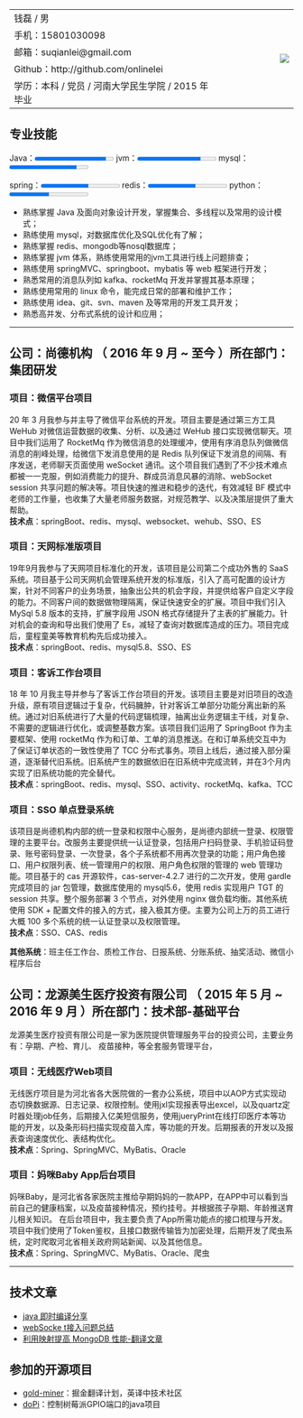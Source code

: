 

<div align="left">
	<table rules=none frame=void>
    <tr>
        <td align = "left" >钱磊 / 男 </td>
        <td align = "right" style="width:120px;"  rowspan = "6"><img src="https://gitee.com/suqianlei/Pic-Go-Repository/raw/master/img/20200924141821.jpeg" align="cneter" /></td>
    </tr>
    <tr>
        <td align = "left">手机：15801030098 </td>
    </tr>
    <tr>
        <td align = "left">邮箱：suqianlei@gmail.com </td>
    </tr>
    <!--
    <tr>
        <td align = "left">博客：http://suroot.win </td>
    </tr>
    -->
    <tr>
        <td align = "left">Github：http://github.com/onlinelei  </td>
    </tr>
    <tr>
        <td align = "left">学历：本科 / 党员 / 河南大学民生学院 / 2015 年毕业 </td>
    </tr>
	</table>
</div>

## 专业技能
<p>
  Java：<progress value="90" max="100"></progress>
  jvm：<progress value="80" max="100"></progress>
  mysql：<progress value="85" max="100"></progress>
</p>
<p>
  spring：<progress value="60" max="100"></progress>
  redis：<progress value="60" max="100"></progress>
  python：<progress value="50" max="100"></progress>
</p> 

- 熟练掌握 Java 及面向对象设计开发，掌握集合、多线程以及常用的设计模式；
- 熟练使用 mysql，对数据库优化及SQL优化有了解；
- 熟练掌握 redis、mongodb等nosql数据库；
- 熟练掌握 jvm 体系，熟练使用常用的jvm工具进行线上问题排查；
- 熟练使用 springMVC、springboot、mybatis 等 web 框架进行开发；
- 熟悉常用的消息队列如 kafka、rocketMq 开发并掌握其基本原理；
- 熟练使用常用的 linux 命令，能完成日常的部署和维护工作；
- 熟练使用 idea、git、svn、maven 及等常用的开发工具开发；
- 熟悉高并发、分布式系统的设计和应用；

---
## 公司：尚德机构 （ 2016 年 9 月 ~ 至今 ）所在部门：集团研发

### 项目：微信平台项目 
20 年 3 月我参与并主导了微信平台系统的开发。项目主要是通过第三方工具 WeHub 对微信运营数据的收集、分析、以及通过 WeHub 接口实现微信聊天。项目中我们运用了 RocketMq 作为微信消息的处理缓冲，使用有序消息队列做微信消息的削峰处理，给微信下发消息使用的是 Redis 队列保证下发消息的间隔、有序发送，老师聊天页面使用 weSocket 通讯。这个项目我们遇到了不少技术难点都被一一克服，例如消费能力的提升、群成员消息风暴的消除、webSocket session 共享问题的解决等。项目快速的推进和稳步的迭代，有效减轻 BF 模式中老师的工作量，也收集了大量老师服务数据，对规范教学、以及决策层提供了重大帮助。  
**技术点**：springBoot、redis、mysql、websocket、wehub、SSO、ES

### 项目：天网标准版项目 
19年9月我参与了天网项目标准化的开发，该项目是公司第二个成功外售的 SaaS 系统。项目基于公司天网机会管理系统开发的标准版，引入了高可配置的设计方案，针对不同客户的业务场景，抽象出公共的机会字段，并提供给客户自定义字段的能力。不同客户间的数据做物理隔离，保证快速安全的扩展。项目中我们引入 MySql 5.8 版本的支持，扩展字段用 JSON 格式存储提升了主表的扩展能力。针对机会的查询和导出我们使用了 Es，减轻了查询对数据库造成的压力。项目完成后，童程童美等教育机构先后成功接入。  
**技术点**：springBoot、redis、mysql5.8、SSO、ES

### 项目：客诉工作台项目
18 年 10 月我主导并参与了客诉工作台项目的开发。该项目主要是对旧项目的改造升级，原有项目逻辑过于复杂，代码臃肿，针对客诉工单部分功能分离出新的系统。通过对旧系统进行了大量的代码逻辑梳理，抽离出业务逻辑主干线，对复杂、不需要的逻辑进行优化，或调整基数方案。该项目我们运用了 SpringBoot 作为主要框架、使用 rocketMq 作为和订单、工单的消息推送。在和订单系统交互中为了保证订单状态的一致性使用了 TCC 分布式事务。项目上线后，通过接入部分渠道，逐渐替代旧系统。旧系统产生的数据依旧在旧系统中完成流转，并在3个月内实现了旧系统功能的完全替代。  
**技术点**：springBoot、redis、mysql、SSO、activity、rocketMq、kafka、TCC

### 项目：SSO 单点登录系统

该项目是尚德机构内部的统一登录和权限中心服务，是尚德内部统一登录、权限管理的主要平台。改服务主要提供统一认证登录，包括用户扫码登录、手机验证码登录、账号密码登录、一次登录，各个子系统都不用再次登录的功能；用户角色接口、用户权限列表、统一管理用户的权限、用户角色权限的管理的 web 管理功能。项目基于的 cas 开源软件，cas-server-4.2.7 进行的二次开发，使用 gardle 完成项目的 jar 包管理，数据库使用的 mysql5.6，使用 redis 实现用户 TGT 的 session 共享。整个服务部署 3 个节点，对外使用 nginx 做负载均衡。其他系统使用 SDK + 配置文件的接入的方式，接入极其方便。主要为公司上万的员工进行大概 100 多个系统的统一认证登录以及权限管理。  
**技术点**：SSO、CAS、redis

**其他系统**：班主任工作台、质检工作台、日报系统、分账系统、抽奖活动、微信小程序后台

## 公司：龙源美生医疗投资有限公司 （ 2015 年 5 月 ~ 2016 年 9 月 ）所在部门：技术部-基础平台
龙源美生医疗投资有限公司是一家为医院提供管理服务平台的投资公司，主要业务有：孕期、产检、育儿、 疫苗接种，等全套服务管理平台，
### 项目：无线医疗Web项目
无线医疗项目是为河北省各大医院做的一套办公系统，项目中以AOP方式实现动态切换数据源、日志记录、权限控制。使用jxl实现报表导出excel，以及quartz定时器处理job任务，后期接入亿美短信服务，使用jueryPrint在线打印医疗本等功能的开发，以及条形码扫描实现疫苗入库，等功能的开发。后期报表的开发以及报表查询速度优化、表结构优化。  
**技术点**：Spring、SpringMVC、MyBatis、Oracle

### 项目：妈咪Baby App后台项目
妈咪Baby，是河北省各家医院主推给孕期妈妈的一款APP，在APP中可以看到当前自己的健康档案，以及疫苗接种情况，预约挂号。并根据孩子孕期、年龄推送育儿相关知识。  在后台项目中，我主要负责了App所需功能点的接口梳理与开发。项目中我们使用了Token鉴权，且接口数据传输皆为加密处理，后期开发了爬虫系统，定时爬取河北省相关政府网站新闻、以及其他信息。  
**技术点**：Spring、SpringMVC、MyBatis、Oracle、爬虫

---

## 技术文章

- [java 即时编译分享](http://suroot.win/2020/04/29/java-JIT%E5%8D%B3%E6%97%B6%E7%BC%96%E8%AF%91%E5%88%86%E4%BA%AB/) 
- [webSocke t接入问题总结](http://suroot.win/2020/04/28/java-webSocket%E6%8E%A5%E5%85%A5%E7%A2%B0%E5%88%B0%E7%9A%84%E9%97%AE%E9%A2%98/)
- [利用映射提高 MongoDB 性能-翻译文章](https://juejin.im/post/6881503834737213454)

## 参加的开源项目

 - [gold-miner](https://github.com/xitu/gold-miner)：掘金翻译计划，英译中技术社区
 - [doPi](http://github.com/yourname/projectname)：控制树莓派GPIO端口的java项目
